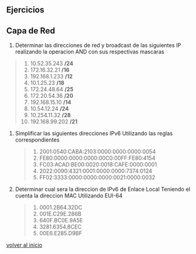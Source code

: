 ## Ejercicios
## Capa de Red

1. Determinar las direcciones de red y broadcast de las siguientes IP realizando la operacion AND con sus respectivas mascaras
  > 1.	10.52.35.243 **/24**
  > 1.	172.16.32.21 **/16**
  > 1.	192.168.1.233 **/12**
  > 1.	10.1.25.23 **/18**
  > 1.	172.24.48.64 **/25**
  > 1. 	172.20.54.36 **/20**
  > 1. 	192.168.15.10 **/14**
  > 1. 	10.54.12.24 **/24**
  > 1. 	10.254.11.32 **/28**
  > 1. 	192.168.99.202 **/21**

1. Simplificar las siguientes direcciones IPv6 Utilizando las reglas correspondientes
	> 1. 	2001:0540:CABA:2103:0000:0000:0000:0054
	> 1.	FE80:0000:0000:0000:00C0:00FF:FE80:4154
	> 1.	FC03:ACAD:BE00:0020:0018:CAFE:0000:0001
	> 1.	2022:0090:4321:0001:0000:0000:7374:0124
	> 1. 	FF02:3333:0000:0000:0000:0021:0000:0032

1. Determinar cual sera la direccion de IPv6 de Enlace Local Teniendo el cuenta la direccion MAC Utilizando EUI-64
	> 1.	0001.2B64.32DC
	> 1.	001E.C29E.286B
	> 1. 	640F.BC0E.9A5E
	> 1.	3281.6354.8CEC
	> 1.	00E6.E285.D9BF

[volver al inicio](../readme.md)
